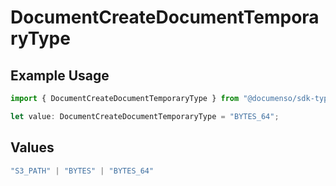 # DocumentCreateDocumentTemporaryType

## Example Usage

```typescript
import { DocumentCreateDocumentTemporaryType } from "@documenso/sdk-typescript/models/operations";

let value: DocumentCreateDocumentTemporaryType = "BYTES_64";
```

## Values

```typescript
"S3_PATH" | "BYTES" | "BYTES_64"
```